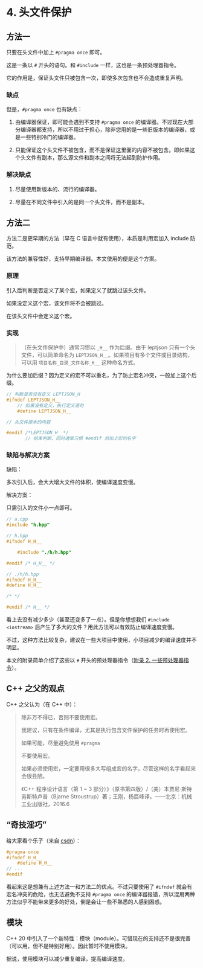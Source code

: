 
# 4. 头文件保护

## 方法一

只要在头文件中加上 `#pragma once` 即可。

这是一条以 `#` 开头的语句。和 `#include` 一样，这也是一条预处理器指令。

它的作用是，保证头文件只被包含一次，即使多次包含也不会造成重复声明。

### 缺点

但是，`#pragma once` 也有缺点：

1. 由编译器保证，即可能会遇到不支持 `#pragma once` 的编译器。不过现在大部分编译器都支持，所以不用过于担心，除非您用的是一些旧版本的编译器，或是一些特别冷门的编译器。

2. 只能保证这个头文件不被包含，而不是保证这里面的内容不被包含。即如果这个头文件有副本，那么源文件和副本之间将无法起到防护作用。

### 解决缺点

1. 尽量使用新版本的、流行的编译器。

2. 尽量在不同文件中引入的是同一个头文件，而不是副本。

## 方法二

方法二是更早期的方法（早在 C 语言中就有使用），本质是利用宏加入 include 防范。

该方法的兼容性好，支持早期编译器。本文使用的便是这个方案。

### 原理

引入后判断是否定义了某个宏，如果定义了就跳过该头文件。

如果没定义这个宏，该文件将不会被跳过。

在该头文件中会定义这个宏。

### 实现

>（在头文件保护中）通常习惯以 `_H__` 作为后缀。由于 leptjson 只有一个头文件，可以简单命名为 `LEPTJSON_H__`。如果项目有多个文件或目录结构，可以用 `项目名称_目录_文件名称_H__` 这种命名方式。

为什么要加后缀？因为定义的宏不可以重名，为了防止宏名冲突，一般加上这个后缀。

```cpp
// 判断是否没有定义 LEPTJSON_H
#ifndef LEPTJSON_H__
    // 如果没有定义，执行定义语句
    #define LEPTJSON_H__

// 头文件原本的内容

#endif /*LEPTJSON_H__*/
       // 结束判断，同时通常习惯 #endif 后加上宏的名字
```

### 缺陷与解决方案

缺陷：

多次引入后，会大大增大文件的体积，使编译速度变慢。

解决方案：

只需引入的文件小一点即可。

```cpp
// a.cpp
#include "h.hpp"
```

```cpp
// h.hpp
#ifndef H_H__

    #include "./h/h.hpp"

#endif /* H_H__ */
```

```cpp
// ./h/h.hpp
#ifndef H_H__
#define H_H__

/* */

#endif /* H__ */
```

看上去没有减少多少（甚至还变多了一点）。但是你想想我们 `#include <iostream>` 后产生了多大的文件？用此方法可以有效防止编译速度变慢。

不过，这种方法比较复杂，建议在一些大项目中使用，小项目减少的编译速度并不明显。

本文的附录简单介绍了这些以 `#` 开头的预处理器指令（[附录 2. 一些预处理器指令](cpp/project/parser_toy/docs/附录_02_一些预处理器指令)）。

## C++ 之父的观点

C++ 之父认为（在 C++ 中）：

>除非万不得已，否则不要使用宏。
>
>我建议，只有在条件编译，尤其是执行包含文件保护的任务时再使用宏。
>
>如果可能，尽量避免使用 `#pragma`
>
>不要使用宏。
>
>如果必须使用宏，一定要用很多大写组成宏的名字，尽管这样的名字看起来会很丑陋。
>
>《C++ 程序设计语言（第 1 ~ 3 部分）》（原书第四版）/（美）本贾尼·斯特劳斯特卢普（Bjarne Stroustrup）著；王刚，杨巨峰译。——北京：机械工业出版社，2016.6

## “奇技淫巧”

给大家看个乐子（来自 [csdn](https://blog.csdn.net/weixin_41055260/article/details/122994997)）：

```cpp
#pragma once
#ifndef H_H__
    #define H_H__
// ...
#endif
```

看起来这是想兼有上述方法一和方法二的优点。不过只要使用了 `#ifndef` 就会有宏名冲突的危险，也无法避免不支持 `#pragma once` 的编译器报错，所以混用两种方法似乎不能带来更多的好处，倒是会让一些不熟悉的人感到困惑。

## 模块

C++ 20 中引入了一个新特性：模块（module）。可惜现在的支持还不是很完善（可以用，但不是特别好用）。因此暂时不使用模块。

据说，使用模块可以减少重复编译，提高编译速度。
